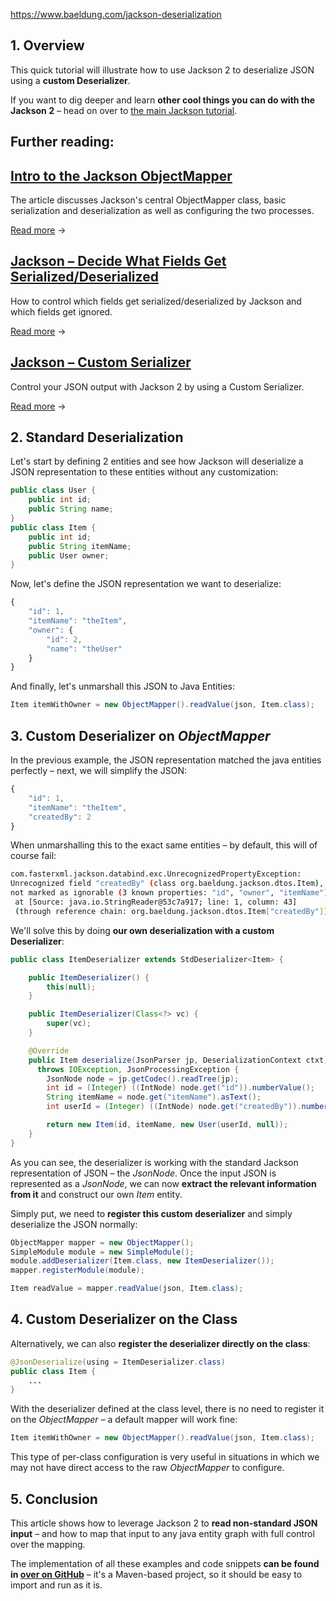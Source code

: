 https://www.baeldung.com/jackson-deserialization

## **1. Overview**[](https://www.baeldung.com/jackson-deserialization#overview)

This quick tutorial will illustrate how to use Jackson 2 to deserialize JSON using a  **custom Deserializer**.

If you want to dig deeper and learn  **other cool things you can do with the Jackson 2**  – head on over to  [the main Jackson tutorial](https://www.baeldung.com/jackson "The main Jackson Tutorial").

## Further reading:

## [Intro to the Jackson ObjectMapper](https://www.baeldung.com/jackson-object-mapper-tutorial)

The article discusses Jackson's central ObjectMapper class, basic serialization and deserialization as well as configuring the two processes.

[Read more](https://www.baeldung.com/jackson-object-mapper-tutorial)  →

## [Jackson – Decide What Fields Get Serialized/Deserialized](https://www.baeldung.com/jackson-field-serializable-deserializable-or-not)

How to control which fields get serialized/deserialized by Jackson and which fields get ignored.

[Read more](https://www.baeldung.com/jackson-field-serializable-deserializable-or-not)  →

## [Jackson – Custom Serializer](https://www.baeldung.com/jackson-custom-serialization)

Control your JSON output with Jackson 2 by using a Custom Serializer.

[Read more](https://www.baeldung.com/jackson-custom-serialization)  →

## **2. Standard Deserialization**[](https://www.baeldung.com/jackson-deserialization#standard)

Let's start by defining 2 entities and see how Jackson will deserialize a JSON representation to these entities without any customization:

```java
public class User {
    public int id;
    public String name;
}
public class Item {
    public int id;
    public String itemName;
    public User owner;
}
```

Now, let's define the JSON representation we want to deserialize:

```javascript
{
    "id": 1,
    "itemName": "theItem",
    "owner": {
        "id": 2,
        "name": "theUser"
    }
}
```

And finally, let's unmarshall this JSON to Java Entities:

```java
Item itemWithOwner = new ObjectMapper().readValue(json, Item.class);
```

## **3. Custom Deserializer on  _ObjectMapper_**[](https://www.baeldung.com/jackson-deserialization#on-mapper)

In the previous example, the JSON representation matched the java entities perfectly – next, we will simplify the JSON:

```javascript
{
    "id": 1,
    "itemName": "theItem",
    "createdBy": 2
}
```

When unmarshalling this to the exact same entities – by default, this will of course fail:

```bash
com.fasterxml.jackson.databind.exc.UnrecognizedPropertyException: 
Unrecognized field "createdBy" (class org.baeldung.jackson.dtos.Item), 
not marked as ignorable (3 known properties: "id", "owner", "itemName"])
 at [Source: java.io.StringReader@53c7a917; line: 1, column: 43] 
 (through reference chain: org.baeldung.jackson.dtos.Item["createdBy"])
```

We'll solve this by doing  **our own deserialization with a custom Deserializer**:

```java
public class ItemDeserializer extends StdDeserializer<Item> { 

    public ItemDeserializer() { 
        this(null); 
    } 

    public ItemDeserializer(Class<?> vc) { 
        super(vc); 
    }

    @Override
    public Item deserialize(JsonParser jp, DeserializationContext ctxt) 
      throws IOException, JsonProcessingException {
        JsonNode node = jp.getCodec().readTree(jp);
        int id = (Integer) ((IntNode) node.get("id")).numberValue();
        String itemName = node.get("itemName").asText();
        int userId = (Integer) ((IntNode) node.get("createdBy")).numberValue();

        return new Item(id, itemName, new User(userId, null));
    }
}
```

As you can see, the deserializer is working with the standard Jackson representation of JSON – the  _JsonNode_. Once the input JSON is represented as a  _JsonNode_, we can now  **extract the relevant information from it**  and construct our own  _Item_  entity.

Simply put, we need to  **register this custom deserializer**  and simply deserialize the JSON normally:

```java
ObjectMapper mapper = new ObjectMapper();
SimpleModule module = new SimpleModule();
module.addDeserializer(Item.class, new ItemDeserializer());
mapper.registerModule(module);

Item readValue = mapper.readValue(json, Item.class);
```

## **4. Custom Deserializer on the Class**[](https://www.baeldung.com/jackson-deserialization#on-class)

Alternatively, we can also  **register the deserializer directly on the class**:

```java
@JsonDeserialize(using = ItemDeserializer.class)
public class Item {
    ...
}
```

With the deserializer defined at the class level, there is no need to register it on the  _ObjectMapper_  – a default mapper will work fine:

```java
Item itemWithOwner = new ObjectMapper().readValue(json, Item.class);
```

This type of per-class configuration is very useful in situations in which we may not have direct access to the raw  _ObjectMapper_  to configure.

## **5. Conclusion**[](https://www.baeldung.com/jackson-deserialization#conclusion)

This article shows how to leverage Jackson 2 to  **read non-standard JSON input**  – and how to map that input to any java entity graph with full control over the mapping.

The implementation of all these examples and code snippets  **can be found in  [over on GitHub](https://github.com/eugenp/tutorials/tree/master/jackson-modules/jackson-custom-conversions "Github Project using custom Deserializers")**  – it's a Maven-based project, so it should be easy to import and run as it is.